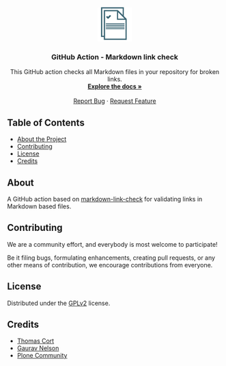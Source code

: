 <!-- PROJECT LOGO -->
<br />
<p align="center">
  <a href="https://github.com/testthedocs/md-linkcheck-action">
    <img src="assets/linkcheck-logo.png" alt="Logo" width="80" height="80">
  </a>

  <h3 align="center">GitHub Action - Markdown link check</h3>

  <p align="center">
    This GitHub action checks all Markdown files in your repository for broken links.
    <br />
    <a href="https://github.com/testthedocs/md-linkcheck-action"><strong>Explore the docs »</strong></a>
    <br />
    <br />
    <a href="https://github.com/testthedocs/md-linkcheck-action/issues">Report Bug</a>
    ·
    <a href="https://github.com/testthedocs/md-linkcheck-action/issues">Request Feature</a>
  </p>
</p>

<!-- TABLE OF CONTENTS -->
## Table of Contents

- [About the Project](#about)
- [Contributing](#contributing)
- [License](#license)
- [Credits](#credits)

## About

A GitHub action based on [markdown-link-check](https://github.com/tcort/markdown-link-check "Link to markdown-link-check repository") for validating links in Markdown based files.


## Contributing

We are a community effort, and everybody is most welcome to participate!

Be it filing bugs, formulating enhancements, creating pull requests, or any other means of contribution, we encourage contributions from everyone.

## License

Distributed under the [GPLv2](https://www.gnu.org/licenses/old-licenses/gpl-2.0.en.html "Link to license") license.

## Credits

- [Thomas Cort](https://github.com/tcort "Link to Thomas Cort on GitHub")
- [Gaurav Nelson](https://github.com/gaurav-nelson "Link to Gaurav Nelson on GitHub")
- [Plone Community](https://plone.org "Link to website of Plone")
